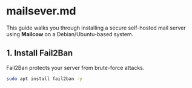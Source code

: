 # mailsever.md
This guide walks you through installing a secure self-hosted mail server using **Mailcow** on a Debian/Ubuntu-based system.

## 1. Install Fail2Ban

Fail2Ban protects your server from brute-force attacks.

```bash
sudo apt install fail2ban -y
